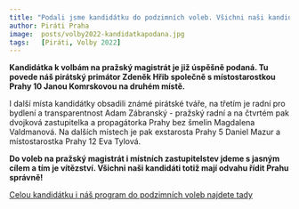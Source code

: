 ```yaml
---
title: "Podali jsme kandidátku do podzimních voleb. Všichni naši kandidáti totiž mají odvahu řídit Prahu správně"
author: Piráti Praha
image: 	posts/volby2022-kandidatkapodana.jpg
tags:   [Piráti, Volby 2022]
---
```


**Kandidátka k volbám na pražský magistrát je již úspěšně podaná. Tu povede náš pirátský primátor Zdeněk Hřib společně s místostarostkou Prahy 10 Janou Komrskovou na druhém místě.** 

I další místa kandidátky obsadili známé pirátské tváře, na třetím je radní pro bydlení a transparentnost Adam Zábranský - pražský radní a na čtvrtém pak dvojková zastupitelka a propagátorka Prahy bez šmelin Magdalena Valdmanová. Na dalších místech je pak exstarosta Prahy 5 Daniel Mazur a místostarostka Prahy 12 Eva Tylová.

**Do voleb na pražský magistrát i místních zastupitelstev jdeme s jasným cílem a tím je vítězství. 
Všichni naši kandidáti totiž mají odvahu řídit Prahu správně!**

[Celou kandidátku i náš program do podzimních voleb najdete tady](https://praha.pirati.cz/volby/2022-komunalni.html)
